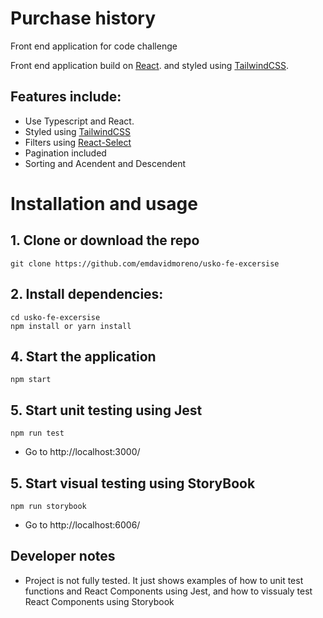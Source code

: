 # Purchase history

Front end application for code challenge

Front end application build on [React](https://reactjs.com). and styled using [TailwindCSS](https://tailwindcss.com/).

## Features include:

- Use Typescript and React.
- Styled using  [TailwindCSS](https://tailwindcss.com/)
- Filters using [React-Select](https://react-select.com/upgrade-guide)
- Pagination included
- Sorting and Acendent and Descendent

# Installation and usage

## 1. Clone or download the repo

```
git clone https://github.com/emdavidmoreno/usko-fe-excersise
```
## 2. Install dependencies: 

```
cd usko-fe-excersise
npm install or yarn install
```

## 4. Start the application
```
npm start
```

## 5. Start unit testing using Jest

```
npm run test
```
- Go to http://localhost:3000/

## 5. Start visual testing using StoryBook

```
npm run storybook
```

- Go to http://localhost:6006/

## Developer notes

- Project is not fully tested. It just shows examples of how to unit test functions and React Components using Jest, and how to vissualy test React Components using Storybook